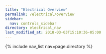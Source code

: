 ```yaml
---
title: "Electrical Overview"
permalink: /electrical/overview
sidebar:
  nav: controls_sidebar
directory: electrical_nav
last_modified_at: 2018-03-03T15:10:36-05:00
---
```


{% include nav_list nav=page.directory %}
